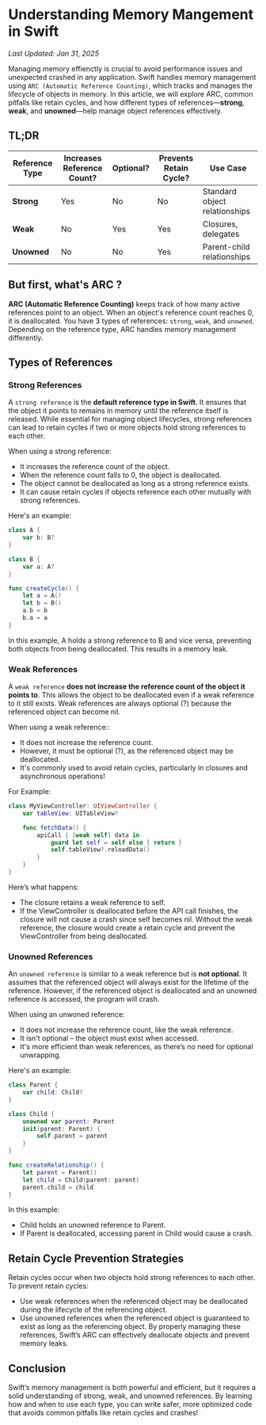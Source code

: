 # Understanding Memory Mangement in Swift

*Last Updated: Jan 31, 2025*

Managing memory effienctly is crucial to avoid performance issues and unexpected crashed in any application. Swift handles memory management using `ARC (Automatic Reference Counting)`, which tracks and manages the lifecycle of objects in memory. In this article, we will explore ARC, common pitfalls like retain cycles, and how different types of references—**strong**, **weak**, and **unowned**—help manage object references effectively.

## TL;DR

| **Reference Type** | **Increases Reference Count?** | **Optional?** | **Prevents Retain Cycle?** | **Use Case**
| --- | --- | --- | --- | --- |
| **Strong** | Yes | No | No | Standard object relationships |
| **Weak** | No | Yes | Yes | Closures, delegates |
| **Unowned** | No | No | Yes | Parent-child relationships |


## But first, what's ARC ?
**ARC (Automatic Reference Counting)** keeps track of how many active references point to an object. When an object's reference count reaches 0, it is deallocated.
You have 3 types of references: `strong`, `weak`, and `unowned`. Depending on the reference type, ARC handles memory management differently.

## Types of References

### Strong References
A `strong reference` is the **default reference type in Swift**. It ensures that the object it points to remains in memory until the reference itself is released. While essential for managing object lifecycles, strong references can lead to retain cycles if two or more objects hold strong references to each other.

When using a strong reference:
- It increases the reference count of the object.
- When the reference count falls to 0, the object is deallocated.
- The object cannot be deallocated as long as a strong reference exists.
- It can cause retain cycles if objects reference each other mutually with strong references.

Here's an example:
```swift
class A {
    var b: B?
}

class B {
    var a: A?
}

func createCycle() {
    let a = A()
    let b = B()
    a.b = b
    b.a = a
}
```
In this example, A holds a strong reference to B and vice versa, preventing both objects from being deallocated. This results in a memory leak.

### Weak References
A `weak reference` **does not increase the reference count of the object it points to**. This allows the object to be deallocated even if a weak reference to it still exists. Weak references are always optional (?) because the referenced object can become nil.

When using a weak reference::
- It does not increase the reference count.
- However, it must be optional (?), as the referenced object may be deallocated.
- It's commonly used to avoid retain cycles, particularly in closures and asynchronous operations!

For Example:
```swift
class MyViewController: UIViewController {
    var tableView: UITableView?

    func fetchData() {
        apiCall { [weak self] data in
            guard let self = self else { return }
            self.tableView?.reloadData()
        }
    }
}
```
Here’s what happens:
- The closure retains a weak reference to self.
- If the ViewController is deallocated before the API call finishes, the closure will not cause a crash since self becomes nil.
Without the weak reference, the closure would create a retain cycle and prevent the ViewController from being deallocated.

### Unowned References
An `unowned reference` is similar to a weak reference but is **not optional**. It assumes that the referenced object will always exist for the lifetime of the reference. However, if the referenced object is deallocated and an unowned reference is accessed, the program will crash.

When using an unwoned reference:
- It does not increase the reference count, like the weak reference.
- It isn't optional – the object must exist when accessed.
- It's more efficient than weak references, as there’s no need for optional unwrapping.

Here's an example:
```swift
class Parent {
    var child: Child?
}

class Child {
    unowned var parent: Parent
    init(parent: Parent) {
        self.parent = parent
    }
}

func createRelationship() {
    let parent = Parent()
    let child = Child(parent: parent)
    parent.child = child
}
```
In this example:
- Child holds an unowned reference to Parent.
- If Parent is deallocated, accessing parent in Child would cause a crash.

## Retain Cycle Prevention Strategies

Retain cycles occur when two objects hold strong references to each other. To prevent retain cycles:
- Use weak references when the referenced object may be deallocated during the lifecycle of the referencing object.
- Use unowned references when the referenced object is guaranteed to exist as long as the referencing object.
By properly managing these references, Swift’s ARC can effectively deallocate objects and prevent memory leaks.

## Conclusion
Swift’s memory management is both powerful and efficient, but it requires a solid understanding of strong, weak, and unowned references. By learning how and when to use each type, you can write safer, more optimized code that avoids common pitfalls like retain cycles and crashes!